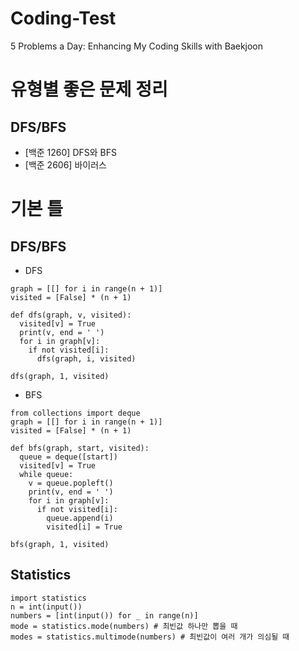 # Coding-Test
5 Problems a Day: Enhancing My Coding Skills with Baekjoon

# 유형별 좋은 문제 정리
## DFS/BFS
- [백준 1260] DFS와 BFS
- [백준 2606] 바이러스

# 기본 틀
## DFS/BFS
- DFS

```
graph = [[] for i in range(n + 1)]
visited = [False] * (n + 1)

def dfs(graph, v, visited):
  visited[v] = True
  print(v, end = ' ')
  for i in graph[v]:
    if not visited[i]:  
      dfs(graph, i, visited)

dfs(graph, 1, visited)
```

- BFS

```
from collections import deque
graph = [[] for i in range(n + 1)]
visited = [False] * (n + 1)

def bfs(graph, start, visited):
  queue = deque([start])
  visited[v] = True
  while queue:
    v = queue.popleft()
    print(v, end = ' ')
    for i in graph[v]:
      if not visited[i]:
        queue.append(i)
        visited[i] = True
        
bfs(graph, 1, visited)
```

## Statistics

```
import statistics
n = int(input())
numbers = [int(input()) for _ in range(n)]
mode = statistics.mode(numbers) # 최빈값 하나만 뽑을 때
modes = statistics.multimode(numbers) # 최빈값이 여러 개가 의심될 때
```
